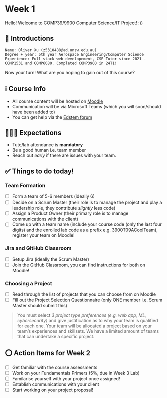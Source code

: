 # Week 1

Hello! Welcome to COMP39/9900 Computer Science/IT Project! :))

## 👋 Introductions

```
Name: Oliver Xu (z5310488@ad.unsw.edu.au)
Degree + year: 5th year Aerospace Engineering/Computer Science
Experience: Full stack web developement, CSE Tutor since 2021 - COMP1531 and COMP6080. Completed COMP3900 in 24T1!
```
Now your turn! What are you hoping to gain out of this course?

## ℹ️ Course Info

- All course content will be hosted on [Moodle](https://moodle.telt.unsw.edu.au/course/view.php?id=86768)
- Communication will be via Microsoft Teams (which you will soon/should have been added to)
- You can get help via the [Edstem forum](https://edstem.org/au/courses/19150/discussion/)

## 👨‍👩‍👦 Expectations

- Tute/lab attendance is **mandatory**
- Be a good human i.e. team member
- Reach out *early* if there are issues with your team.

## ✅ Things to do today!

### Team Formation 
- [ ] Form a team of 5-6 members (ideally 6)
- [ ] Decide on a Scrum Master (their role is to manage the project and play a leadership role, they contribute *slightly* less code)
- [ ] Assign a Product Owner (their primary role is to manage communications with the client)
- [ ] Come up with a team name (include your course code (only the last four digits) and the enrolled lab code as a prefix e.g. 3900T09ACoolTeam), register your team on Moodle!

### Jira and GitHub Classroom
- [ ] Setup Jira (ideally the Scrum Master)
- [ ] Join the GitHub Classroom, you can find instructions for both on Moodle!

### Choosing a Project
- [ ] Read through the list of projects that you can choose from on Moodle
- [ ] Fill out the Project Selection Questionnaire (only ONE member i.e. Scrum Master should submit this)

> You must select *3 project type preferences (e.g. web app, ML, cybersecurity)* and give justification as to why your team is qualified for each one. Your team will be allocated a project based on your team’s experiences and skillsets. We have a limited amount of teams that can undertake a specific project.

## ⭕ Action Items for Week 2
- [ ] Get familiar with the course assessments
- [ ] Work on your Fundamentals Primers (5%, due in Week 3 Lab)
- [ ] Familarise yourself with your project once assigned!
- [ ] Establish communications with your client
- [ ] Start working on your project proposal!
